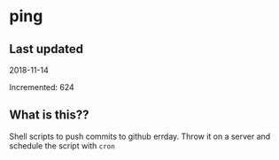 # ping

## Last updated
2018-11-14

Incremented: 624

## What is this??
Shell scripts to push commits to github errday. Throw it on a server and schedule the script with `cron`

